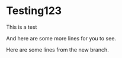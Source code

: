 # Testing123
This is a test

And here are some more lines for you to see.

Here are some lines from the new branch.